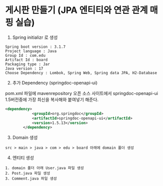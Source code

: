 # 게시판 만들기 (JPA 엔티티와 연관 관계 매핑 실습)

1. Spring initializr 로 생성
```
Spring boot version : 3.1.7
Project language : Java
Group Id : com.edu
Artifact Id : board
Packaging type : Jar
Java version : 17
Choose Dependency : Lombok, Spring Web, Spring data JPA, H2-Database
```

2. 추가 Dependency (springdoc-openapi-ui)

pom.xml 파일에
mavenrepository 오픈 소스 사이트에서 springdoc-openapi-ui
1.5버전중에 가장 최신을 복사해와 붙여넣기 해준다.
``` xml
<dependency>
			<groupId>org.springdoc</groupId>
			<artifactId>springdoc-openapi-ui</artifactId>
			<version>1.5.13</version>
		</dependency>
```

3. Domain 생성

`src > main > java > com > edu > board 아래에 domain 폴더 생성`

4. 엔티티 생성

```
1. domain 폴더 아래 User.java 파일 생성
2. Post.java 파일 생성
3. Comment.java 파일 생성
```

